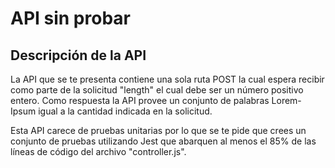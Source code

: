 # API sin probar

## Descripción de la API

La API que se te presenta contiene una sola ruta POST la cual
espera recibir como parte de la solicitud "length" el cual debe
ser un número positivo entero. Como respuesta la API provee un
conjunto de palabras Lorem-Ipsum igual a la cantidad indicada en
la solicitud.

Esta API carece de pruebas unitarias por lo que se te pide que
crees un conjunto de pruebas utilizando Jest que abarquen al menos
el 85% de las líneas de código del archivo "controller.js".

